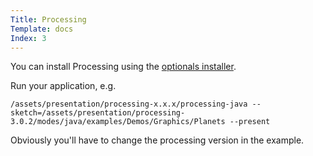 ```yaml
---
Title: Processing
Template: docs
Index: 3
---
```


You can install Processing using the [optionals installer](#install-optional-stuff).

Run your application, e.g.

<pre class="command-line" data-prompt="~$"><code class="language-bash">/assets/presentation/processing-x.x.x/processing-java --sketch=/assets/presentation/processing-3.0.2/modes/java/examples/Demos/Graphics/Planets --present</code></pre>

Obviously you'll have to change the processing version in the example.